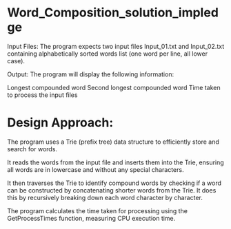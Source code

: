 # Word_Composition_solution_impledge

Input Files: The program expects two input files Input_01.txt and Input_02.txt containing alphabetically sorted words list (one word per line, all lower case).

Output: The program will display the following information:

Longest compounded word
Second longest compounded word
Time taken to process the input files

# Design Approach:

The program uses a Trie (prefix tree) data structure to efficiently store and search for words.

It reads the words from the input file and inserts them into the Trie, ensuring all words are in lowercase and without any special characters.

It then traverses the Trie to identify compound words by checking if a word can be constructed by concatenating shorter words from the Trie. 
It does this by recursively breaking down each word character by character.

The program calculates the time taken for processing using the GetProcessTimes function, measuring CPU execution time.

   
